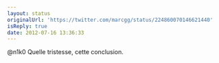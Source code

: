 ```yaml
---
layout: status
originalUrl: 'https://twitter.com/marcgg/status/224860070146621440'
isReply: true
date: 2012-07-16 13:36:33
---
```


@n1k0 Quelle tristesse, cette conclusion.
